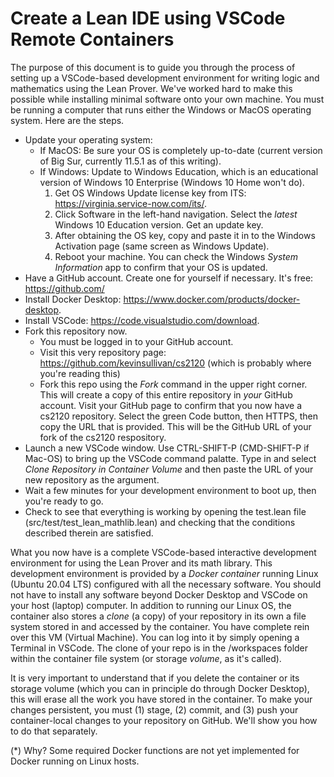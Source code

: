 # Create a Lean IDE using VSCode Remote Containers

The purpose of this document is to guide you through the process of setting up a VSCode-based development environment for writing logic and mathematics using the Lean Prover. We've worked hard to make this possible while installing minimal software onto your own machine.
You must be running a computer that runs either the Windows or MacOS operating system. Here are the steps.

- Update your operating system:
  - If MacOS: Be sure your OS is completely up-to-date (current version of Big Sur, currently 11.5.1 as of this writing).
  - If Windows: Update to Windows Education, which is an educational version of Windows 10 Enterprise (Windows 10 Home won't do).
    1. Get OS Windows Update license key from ITS: https://virginia.service-now.com/its/.  
    2. Click Software in the left-hand navigation. Select the *latest* Windows 10 Education version. Get an update key.
    3. After obtaining the OS key, copy and paste it in to the Windows Activation page (same screen as Windows Update).
    4. Reboot your machine. You can check the Windows *System Information* app to confirm that your OS is updated.
- Have a GitHub account. Create one for yourself if necessary. It's free: https://github.com/
- Install Docker Desktop: https://www.docker.com/products/docker-desktop.
- Install VSCode: https://code.visualstudio.com/download.
- Fork this repository now.
  - You must be logged in to your GitHub account.
  - Visit this very repository page: https://github.com/kevinsullivan/cs2120 (which is probably where you're reading this)
  - Fork this repo using the *Fork* command in the upper right corner. This will create a copy of this entire repository in *your* GitHub account. Visit your GitHub page to confirm that you now have a cs2120 repository. Select the green Code button, then HTTPS, then copy the URL that is provided. This will be the GitHub URL of your fork of the cs2120 respository.
- Launch a new VSCode window. Use CTRL-SHIFT-P (CMD-SHIFT-P if Mac-OS) to bring up the VSCode command palatte. Type in and select *Clone Repository in Container Volume* and then paste the URL of your new repository as the argument.
- Wait a few minutes for your development environment to boot up, then you're ready to go.
- Check to see that everything is working by opening the test.lean file (src/test/test_lean_mathlib.lean) and checking that the conditions described therein are satisfied.

What you now have is a complete VSCode-based interactive development environment for using the Lean Prover and its math library. This development environment is provided by a *Docker container* running Linux (Ubuntu 20.04 LTS) configured with all the necessary software. You should not have to install any software beyond Docker Desktop and VSCode on your host (laptop) computer. In addition to running our Linux OS, the container also stores a *clone* (a copy) of your repository in its own a file system stored in and accessed by the container. You have complete rein over this VM (Virtual Machine). You can log into it by simply opening a Terminal in VSCode. The clone of your repo is in the /workspaces folder within the container file system (or storage *volume*, as it's called).

It is very important to understand that if you delete the container or its storage volume (which you can in principle do through Docker Desktop), this will erase all the work you have stored in the container. To make your changes persistent, you must (1) stage, (2) commit, and (3) push your container-local changes to your repository on GitHub. We'll show you how to do that separately.

(*) Why? Some required Docker functions are not yet implemented for Docker running on Linux hosts.
